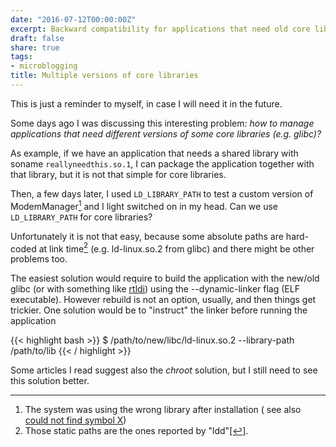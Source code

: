 ```yaml
---
date: "2016-07-12T00:00:00Z"
excerpt: Backward compatibility for applications that need old core libraries
draft: false
share: true
tags:
- microblogging
title: Multiple versions of core libraries
---
```


This is just a reminder to myself, in case I will need it in the future.

Some days ago I was discussing this interesting problem: _how to manage applications that need different versions of some core libraries (e.g. glibc)?_

As example, if we have an application that needs a shared library with soname `reallyneedthis.so.1`, I can package the application together with that library, but it is not that simple for core libraries.

Then, a few days later, I used `LD_LIBRARY_PATH` to test a custom version of ModemManager<a rel="nofollow" href="#footnote1" id="ref_footnote1"><sup>1</sup></a> and I light switched on in my head. Can we use `LD_LIBRARY_PATH` for core libraries?

Unfortunately it is not that easy, because some absolute paths are hard-coded at link time<a rel="nofollow" href="#footnote2" id="ref_footnote1"><sup>2</sup></a> (e.g. ld-linux.so.2 from glibc) and there might be other problems too.

The easiest solution would require to build the application with the new/old glibc (or with something like [rtldi](http://bitwagon.com/rtldi/rtldi.html)) using the --dynamic-linker flag (ELF executable). However rebuild is not an option, usually, and then things get trickier. One solution would be to "instruct" the linker before running the application

{{< highlight bash >}}
$ /path/to/new/libc/ld-linux.so.2 --library-path /path/to/lib <binary>
{{< / highlight >}}

Some articles I read suggest also the *chroot* solution, but I still need to see this solution better.

---

1. The system was using the wrong library after installation ( see also [could not find symbol X](http://clobrano.github.io/blog/undefined-symbol/))
2. Those static paths are the ones reported by "ldd"<a rel="nofollow" href="#ref_footnote2" id="footnote2">[↩]</a>.
